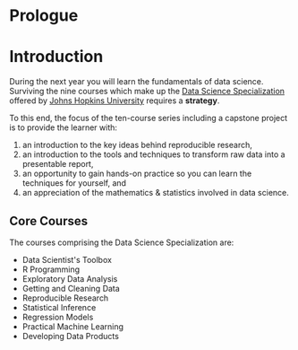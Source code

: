 Prologue
===

# Introduction

During the next year you will learn the fundamentals of data science. 
Surviving the nine courses which make up the [Data Science 
Specialization][0001] offered by [Johns Hopkins University][jhu] requires a
**strategy**.

To this end, the focus of the ten-course series including a capstone project     
is to provide the learner with:

1. an introduction to the key ideas behind reproducible research,
2. an introduction to the tools and techniques to transform raw
    data into a presentable report,
4. an opportunity to gain hands-on practice so you can learn the
    techniques for yourself, and
3. an appreciation of the mathematics & statistics involved in
    data science.

## Core Courses

The courses comprising the Data Science Specialization are:

* Data Scientist's Toolbox
* R Programming
* Exploratory Data Analysis
* Getting and Cleaning Data
* Reproducible Research
* Statistical Inference 
* Regression Models
* Practical Machine Learning
* Developing Data Products

[0001]: https://www.coursera.org/specialization/jhudatascience/1?utm_medium=courseDescripTop
[jhu]: http://www.jhu.edu
